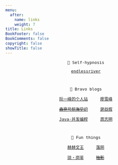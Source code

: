 ```yaml
---
menu:
  after:
    name: links
    weight: 7
title: Links
BookFooter: false
BookComments: false
copyright: false
showTitle: false
---
```


<center style="font-family:monospace; font-size:0.8rem">

🔗️ Self-hypnosis
<br/>

[endlessriver](https://github.com/wangy325/endlessriver)<br/>
<!-- [示例代码](https://github.com/wangy325/java-review)<br/> -->
<!-- [hugo-theme-even](https://github.com/wangy325/hugo-theme-even)<br/> -->
<!-- [mybatis-plus-starter](https://github.com/wangy325/mybatis-plus-starter) -->

<br/>

📔️ Bravo blogs
<br/>

[阮一峰的个人站](http://www.ruanyifeng.com/home.html)&nbsp;&nbsp;&nbsp;&nbsp;
[廖雪峰](https://www.liaoxuefeng.com/)
<br/>

[~~森亮号航海见识~~](http://see.sl088.com/)&nbsp;&nbsp;&nbsp;&nbsp;
[谢益辉](https://yihui.org/)
<br/>

[Java·并发编程](https://ifeve.com/category/java/)&nbsp;&nbsp;&nbsp;&nbsp;
[周志明](https://icyfenix.cn/summary/)

<br/>

🌊️ Fun things

[赫赫文王](https://kqh.me/)&nbsp;&nbsp;&nbsp;&nbsp;
[落网](https://www.indie.cn/)
<br/>

[琼・岗鉴](http://khangey.com/cn/)&nbsp;&nbsp;&nbsp;&nbsp;
[~~独影~~](http://www.doing.ws/)
</center>
